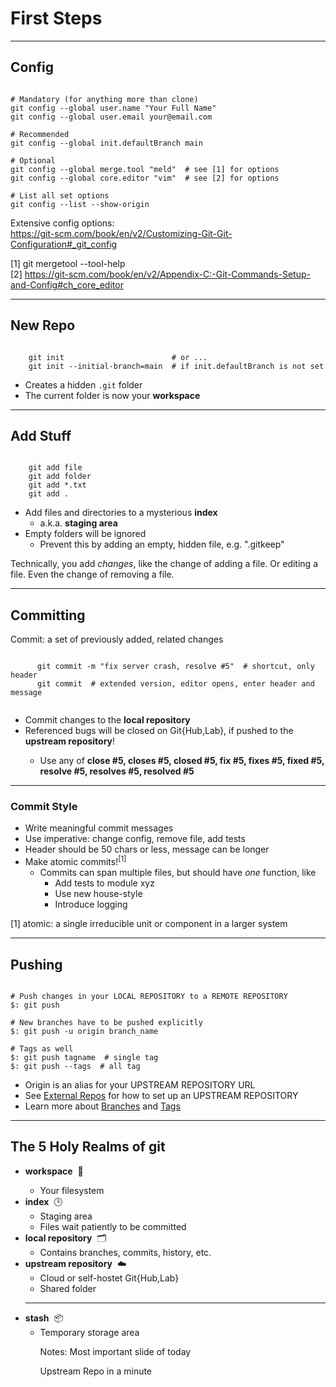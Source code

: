<!-- .slide: data-state="standard 7" data-background="./files/cat-727266_1280.jpg" id="first_steps"-->
<!-- https://pixabay.com/photos/cat-family-pet-love-happy-animal-727266/ -->

# First Steps

---

<!-- .slide: data-state="standard" data-background="./files/cat-727266_1280.jpg" id="config"-->
<!-- https://pixabay.com/photos/cat-family-pet-love-happy-animal-727266/ -->

## Config

<pre data-id="code-animation"><code data-trim class="bash">
# Mandatory (for anything more than clone)
git config --global user.name "Your Full Name"
git config --global user.email your@email.com

# Recommended
git config --global init.defaultBranch main

# Optional
git config --global merge.tool "meld"  # see [1] for options
git config --global core.editor "vim"  # see [2] for options

# List all set options
git config --list --show-origin
</code></pre>

Extensive config options:<br>
https://git-scm.com/book/en/v2/Customizing-Git-Git-Configuration#_git_config

<footer>
[1] git mergetool --tool-help
<br>
[2] <a href="https://git-scm.com/book/en/v2/Appendix-C:-Git-Commands-Setup-and-Config#ch_core_editor">https://git-scm.com/book/en/v2/Appendix-C:-Git-Commands-Setup-and-Config#ch_core_editor</a>
</footer>

---

<!-- .slide: data-state="standard" data-background="./files/cat-727266_1280.jpg" id="init"-->
<!-- https://pixabay.com/photos/cat-family-pet-love-happy-animal-727266/ -->

## New Repo

<pre data-id="code-animation"><code data-trim class="bash">
    git init                        # or ...
    git init --initial-branch=main  # if init.defaultBranch is not set
</code></pre>

- Creates a hidden `.git` folder
- The current folder is now your **workspace**

---

<!-- .slide: data-state="standard" data-background="./files/cat-727266_1280.jpg" id="add"-->
<!-- https://pixabay.com/photos/cat-family-pet-love-happy-animal-727266/ -->

## Add Stuff

<pre data-id="code-animation"><code data-trim class="bash">
    git add file
    git add folder
    git add *.txt
    git add .
</code></pre>

- Add files and directories to a mysterious **index**
  - a.k.a. **staging area**
- Empty folders will be ignored
  - Prevent this by adding an empty, hidden file, e.g. ".gitkeep"

Technically, you add _changes_, like the change of adding a file. Or editing a file. Even the change of removing a file.

---

<!-- .slide: data-state="standard" data-background="./files/cat-727266_1280.jpg" id="commit"-->
<!-- https://pixabay.com/photos/cat-family-pet-love-happy-animal-727266/ -->

## Committing

Commit: a set of previously added, related changes

<div class="fragment">
  <pre data-id="code-animation"><code data-trim class="bash">
      git commit -m "fix server crash, resolve #5"  # shortcut, only header
      git commit  # extended version, editor opens, enter header and message
  </code></pre>

  <ul>
    <li>Commit changes to the <b>local repository</b></li>
    <li>Referenced bugs will be closed on Git{Hub,Lab}, if pushed to the <b>upstream repository</b>!</li>
    <ul>
      <li>Use any of <b>close #5, closes #5, closed #5, fix #5, fixes #5, fixed #5, resolve #5, resolves #5, resolved #5</b></li>
    </ul>
  </ul>
</div>

---

<!-- .slide: data-state="standard" data-background="./files/cat-727266_1280.jpg" id="commit_style"-->
<!-- https://pixabay.com/photos/cat-family-pet-love-happy-animal-727266/ -->

### Commit Style

- Write meaningful commit messages
- Use imperative: change config, remove file, add tests
- Header should be 50 chars or less, message can be longer
- Make atomic commits!<sup>[1]</sup>
  - Commits can span multiple files, but should have _one_ function, like
    - Add tests to module xyz
    - Use new house-style
    - Introduce logging

<footer>[1] atomic: a single irreducible unit or component in a larger system</footer>

---

<!-- .slide: data-state="standard" data-background="./files/cat-727266_1280.jpg" id="push"-->
<!-- https://pixabay.com/photos/cat-family-pet-love-happy-animal-727266/ -->

## Pushing

<pre><code data-trim class="bash">
# Push changes in your LOCAL REPOSITORY to a REMOTE REPOSITORY
$: git push

# New branches have to be pushed explicitly
$: git push -u origin branch_name

# Tags as well
$: git push tagname  # single tag
$: git push --tags  # all tag
</code></pre>

- Origin is an alias for your UPSTREAM REPOSITORY URL
- See [External Repos](#/external) for how to set up an UPSTREAM REPOSITORY
- Learn more about [Branches](#/branch_1) and [Tags](#/tag)

---

<!-- .slide: data-state="standard" data-background="./files/cat-727266_1280.jpg" id="realms"-->
<!-- https://pixabay.com/photos/cat-family-pet-love-happy-animal-727266/ -->

## The 5 Holy Realms of git

<ul>
  <li><b>workspace</b>&nbsp;&nbsp;📂</li>
  <ul>
    <li>Your filesystem</li>
  </ul>
  <li class="fragment"><b>index</b>&nbsp;&nbsp;🕒
    <ul>
      <li>Staging area</li>
      <li>Files wait patiently to be committed</li>
    </ul>
  </li>
  <li class="fragment"><b>local repository</b>&nbsp;&nbsp;🗂️
    <ul>
      <li>Contains branches, commits, history, etc.</li>
    </ul>
  </li>
  <li class="fragment"><b>upstream repository</b>&nbsp;&nbsp;☁️
    <ul>
      <li>Cloud or self-hostet Git{Hub,Lab}</li>
      <li>Shared folder</li>
    </ul>
  </li>
  <div class="fragment">
  <hr>
  <li><b>stash</b>&nbsp;&nbsp;📦
    <ul>
      <li>Temporary storage area</li>
    </ul>
  </li>
  </div>
<ul>

Notes:
Most important slide of today

Upstream Repo in a minute
